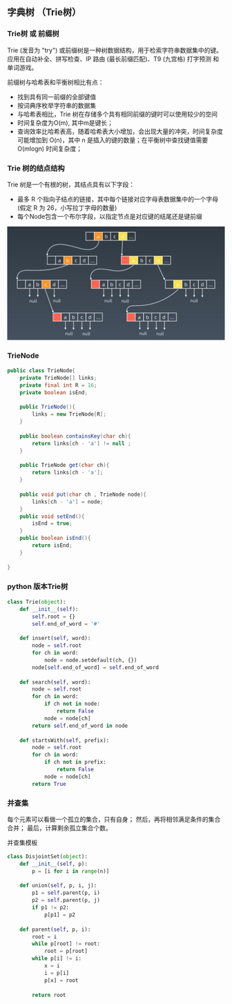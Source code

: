 ## 字典树 （Trie树）

### Trie树 或 前缀树
Trie (发音为 "try") 或前缀树是一种树数据结构，用于检索字符串数据集中的键。
应用在自动补全、拼写检查、IP 路由 (最长前缀匹配)、T9 (九宫格) 打字预测 和 单词游戏。

前缀树与哈希表和平衡树相比有点：
- 找到具有同一前缀的全部键值
- 按词典序枚举字符串的数据集
- 与哈希表相比，Trie 树在存储多个具有相同前缀的键时可以使用较少的空间
- 时间复杂度为O(m), 其中m是键长；
- 查询效率比哈希表高，随着哈希表大小增加，会出现大量的冲突，时间复杂度可能增加到 O(n)，其中 n 是插入的键的数量；在平衡树中查找键值需要 O(mlogn) 时间复杂度；

### Trie 树的结点结构

Trie 树是一个有根的树，其结点具有以下字段：
- 最多 R 个指向子结点的链接，其中每个链接对应字母表数据集中的一个字母(假定 R 为 26，小写拉丁字母的数量)
- 每个Node包含一个布尔字段，以指定节点是对应键的结尾还是键前缀

![avatar](../assets/trie_tree.png)

### TrieNode

```java
public class TrieNode{
    private TrieNode[] links;
    private final int R = 16;
    private boolean isEnd;

    public TrieNode(){
        links = new TrieNode[R];
    }

    public boolean containsKey(char ch){
        return links[ch - 'a'] != null ;
    }

    public TrieNode get(char ch){
        return links[ch - 'a'];
    }

    public void put(char ch , TrieNode node){
        links[ch - 'a'] = node;
    }
    public void setEnd(){
        isEnd = true;
    }
    public boolean isEnd(){
        return isEnd;
    }

}
```

### python 版本Trie树
```python
class Trie(object):
    def __init__(self):
        self.root = {}
        self.end_of_word = '#'
    
    def insert(self, word):
        node = self.root
        for ch in word:
            node = node.setdefault(ch, {})
        node[self.end_of_word] = self.end_of_word
    
    def search(self, word):
        node = self.root
        for ch in word:
            if ch not in node:
                return False
            node = node[ch]
        return self.end_of_word in node
    
    def startsWith(self, prefix):
        node = self.root
        for ch in word:
            if ch not in prefix:
                return False
            node = node[ch]
        return True
```

### 并查集
每个元素可以看做一个孤立的集合，只有自身；
然后，再将相邻满足条件的集合合并；
最后，计算剩余孤立集合个数。

并查集模板
```python
class DisjointSet(object):
    def __init__(self, p):
        p = [i for i in range(n)]

    def union(self, p, i, j):
        p1 = self.parent(p, i)
        p2 = self.parent(p, j)
        if p1 != p2:
            p[p1] = p2

    def parent(self, p, i):
        root = i
        while p[root] != root:
            root = p[root]
        while p[i] != i:
            x = i
            i = p[i]
            p[x] = root
        
        return root
```

